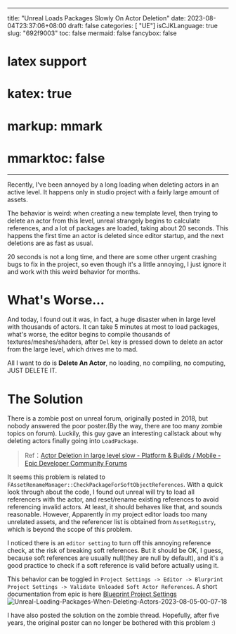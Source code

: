 
---
title: "Unreal Loads Packages Slowly On Actor Deletion"
date: 2023-08-04T23:37:06+08:00
draft: false
categories: [ "UE"]
isCJKLanguage: true
slug: "692f9003"
toc: false
mermaid: false
fancybox: false
# latex support
# katex: true
# markup: mmark
# mmarktoc: false 
---

Recently, I've been annoyed by a long loading when deleting actors in an active level.
It happens only in studio project with a fairly large amount of assets.

The behavior is weird: when creating a new template level, then trying to delete an actor from this level, unreal strangely begins to calculate references, and a lot of packages are loaded, taking about 20 seconds.
This happens the first time an actor is deleted since editor startup, and the next deletions are as fast as usual.

20 seconds is not a long time, and there are some other urgent crashing bugs to fix in the project, so even though it's a little annoying, I just ignore it and work with this weird behavior for months.


# What's Worse...

And today, I found out it was, in fact, a huge disaster when in large level with thousands of actors.
It can take 5 minutes at most to load packages, what's worse, the editor begins to compile thousands of textures/meshes/shaders, after `Del` key is pressed down to delete an actor from the large level, which drives me to mad.

All I want to do is **Delete An Actor**, no loading, no compiling, no computing, JUST DELETE IT.

# The Solution

There is a zombie post on unreal forum, originally posted in 2018, but nobody answered the poor poster.(By the way, there are too many zombie topics on forum).
Luckily, this guy gave an interesting callstack about why deleting actors finally going into `LoadPackage`.


> Ref：[Actor Deletion in large level slow - Platform & Builds / Mobile - Epic Developer Community Forums](https://forums.unrealengine.com/t/actor-deletion-in-large-level-slow/439388)

It seems this problem is related to `FAssetRenameManager::CheckPackageForSoftObjectReferences`.
With a quick look through about the code, I found out unreal will try to load all referencers with the actor, and reset/rename existing references to avoid referencing invalid actors.
At least, it should behaves like that, and sounds reasonable. 
However, Apparently in my project editor loads too many unrelated assets, and the referencer list is obtained from `AssetRegistry`, which is beyond the scope of this problem.

I noticed there is an `editor setting` to turn off this annoying reference check, at the risk of breaking soft references.
But it should be OK, I guess, because soft references are usually null(they are null by default), and it's a good practice to check if a soft reference is valid before actually using it.

This behavior can be toggled in `Project Settings -> Editor -> Blurprint Project Settings -> Validate Unloaded Soft Actor References`.
A short documentation from epic is here [Blueprint Project Settings](https://docs.unrealengine.com/5.1/en-US/blueprint-project-settings-in-the-unreal-engine-project-settings/)
![Unreal-Loading-Packages-When-Deleting-Actors-2023-08-05-00-07-18](https://img.blurredcode.com/img/Unreal-Loading-Packages-When-Deleting-Actors-2023-08-05-00-07-18.png?x-oss-process=style/compress)

I have also posted the solution on the zombie thread. 
Hopefully, after five years, the original poster can no longer be bothered with this problem :)

